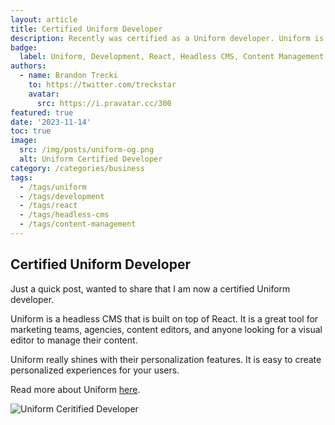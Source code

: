 ```yaml
---
layout: article
title: Certified Uniform Developer
description: Recently was certified as a Uniform developer. Uniform is a headless CMS that is built on top of React. It is a great tool for marketing teams, agencies, content editors, and anyone looking for a visual editor to manage their content.
badge:
  label: Uniform, Development, React, Headless CMS, Content Management, Personalization
authors:
  - name: Brandon Trecki
    to: https://twitter.com/treckstar
    avatar:
      src: https://i.pravatar.cc/300
featured: true
date: '2023-11-14'
toc: true
image:
  src: /img/posts/uniform-og.png
  alt: Uniform Certified Developer
category: /categories/business
tags:
  - /tags/uniform
  - /tags/development
  - /tags/react
  - /tags/headless-cms
  - /tags/content-management
---
```


## Certified Uniform Developer

Just a quick post, wanted to share that I am now a certified Uniform developer.

Uniform is a headless CMS that is built on top of React. It is a great tool for marketing teams, agencies, content editors, and anyone looking for a visual editor to manage their content.

Uniform really shines with their personalization features. It is easy to create personalized experiences for your users.

Read more about Uniform [here](https://uniform.dev/).

![Uniform Ceritified Developer](/img/posts/uniform-ceritified-success.png)
